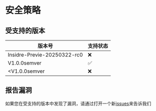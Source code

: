 # 安全策略

## 受支持的版本

| 版本号                      | 支持状态                |
| --------------------------- | ----------------------- |
| Insidre-Previe-20250322-rc0 | :x:                     |
| V1.0.0semver                | :white_check_mark:      |
| <V1.0.0semver               | :x:                     |

## 报告漏洞

如果您在受支持的版本中发现了漏洞，请通过打开一个新[issues](https://github.com/Jimmy32767255/DG-LAB-V3-SOCKET-To-V2-BLE/issues/new/choose)来告诉我们
